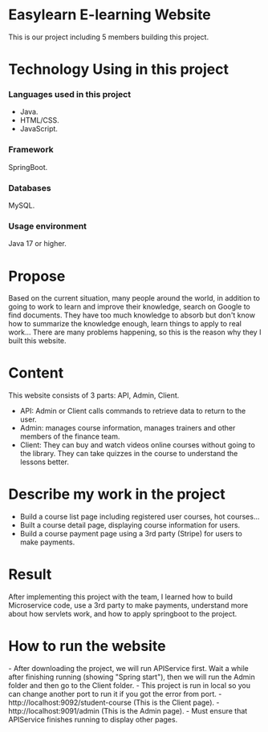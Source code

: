 <h1>Easylearn E-learning Website</h1>

This is our project including 5 members building this project.

<h1>Technology Using in this project</h1>

<h3>Languages used in this project</h3>

- Java.
- HTML/CSS.
- JavaScript.

<h3>Framework</h3>

SpringBoot.
<h3>Databases</h3>

MySQL.
<h3>Usage environment</h3>

Java 17 or higher.

<h1>Propose</h1>

Based on the current situation, many people around the world, in addition to going to work to learn and improve their knowledge, search on Google to find documents. They have too much knowledge to absorb but don't know how to summarize the knowledge enough, learn things to apply to real work... There are many problems happening, so this is the reason why they I built this website.

<h1>Content</h1>

This website consists of 3 parts: API, Admin, Client.
- API: Admin or Client calls commands to retrieve data to return to the user.
- Admin: manages course information, manages trainers and other members of the finance team.
- Client: They can buy and watch videos online courses without going to the library. They can take quizzes in the course to understand the lessons better.

<h1>Describe my work in the project</h1>

- Build a course list page including registered user courses, hot courses...
- Built a course detail page, displaying course information for users.
- Build a course payment page using a 3rd party (Stripe) for users to make payments.

<h1>Result</h1>

After implementing this project with the team, I learned how to build Microservice code, use a 3rd party to make payments, understand more about how servlets work, and how to apply springboot to the project.

<h1>How to run the website</h1>
- After downloading the project, we will run APIService first. Wait a while after finishing running (showing "Spring start"), then we will run the Admin folder and then go to the Client folder.
- This project is run in local so you can change another port to run it if you got the error from port.
- http://localhost:9092/student-course (This is the Client page).
- http://localhost:9091/admin (This is the Admin page).
- Must ensure that APIService finishes running to display other pages.
